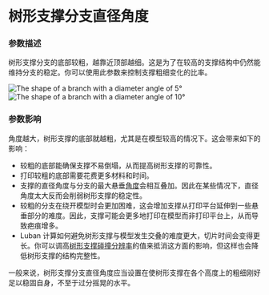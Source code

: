 树形支撑分支直径角度
====
### **参数描述**
树形支撑分支的底部较粗，越靠近顶部越细。这是为了在较高的支撑结构中仍然能维持分支的稳定。你可以使用此参数来控制支撑粗细变化的比率。

![The shape of a branch with a diameter angle of 5°](../images/support_tree_branch_diameter_1_4mm_5.png)
![The shape of a branch with a diameter angle of 10°](../images/support_tree_branch_diameter_angle_10.png)

### **参数影响**
角度越大，树形支撑的底部就越粗，尤其是在模型较高的情况下。这会带来如下的影响：
* 较粗的底部能确保支撑不易倒塌，从而提高树形支撑的可靠性。
* 打印较粗的底部需要花费更多材料和时间。
* 支撑的直径角度与分支的最大悬垂[角度](support_tree_angle.md)会相互叠加。因此在某些情况下，直径角度太大反而会削弱树形支撑的稳定性。
* 较粗的分支在绕开模型时会更加困难，这会增加支撑从打印平台延伸到一些悬垂部分的难度。因此，支撑可能会更多地打印在模型而非打印平台上，从而导致疤痕增多。
* Luban 计算如何避免树形支撑与模型发生交叠的难度更大，切片时间会变得更长。你可以调高[树形支撑碰撞分辨率](support_tree_collision_resolution.md)的值来抵消这方面的影响，但这样也会降低树形支撑的结构完整性。

一般来说，树形支撑分支直径角度应当设置在使树形支撑在各个高度上的粗细刚好足以稳固自身，不至于过分摇晃的水平。
